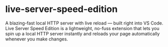 # live-server-speed-edition
A blazing-fast local HTTP server with live reload — built right into VS Code.  Live Server Speed Edition is a lightweight, no-fuss extension that lets you spin up a local HTTP server instantly and reloads your page automatically whenever you make changes.
